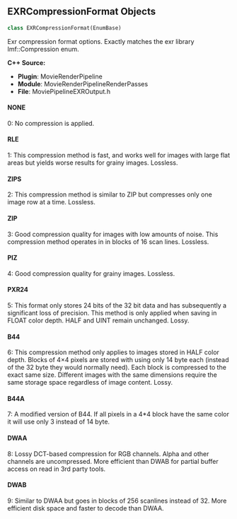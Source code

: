 ## EXRCompressionFormat Objects

```python
class EXRCompressionFormat(EnumBase)
```

Exr compression format options. Exactly matches the exr library Imf::Compression enum.

**C++ Source:**

- **Plugin**: MovieRenderPipeline
- **Module**: MovieRenderPipelineRenderPasses
- **File**: MoviePipelineEXROutput.h

<a id="unreal.EXRCompressionFormat.NONE"></a>

#### NONE

0: No compression is applied.

<a id="unreal.EXRCompressionFormat.RLE"></a>

#### RLE

1: This compression method is fast, and works well for images with large flat areas but yields worse results for grainy images. Lossless.

<a id="unreal.EXRCompressionFormat.ZIPS"></a>

#### ZIPS

2: This compression method is similar to ZIP but compresses only one image row at a time. Lossless.

<a id="unreal.EXRCompressionFormat.ZIP"></a>

#### ZIP

3: Good compression quality for images with low amounts of noise. This compression method operates in in blocks of 16 scan lines. Lossless.

<a id="unreal.EXRCompressionFormat.PIZ"></a>

#### PIZ

4: Good compression quality for grainy images. Lossless.

<a id="unreal.EXRCompressionFormat.PXR24"></a>

#### PXR24

5: This format only stores 24 bits of the 32 bit data and has subsequently a significant loss of precision. This method is only applied when saving in FLOAT color depth. HALF and UINT remain unchanged. Lossy.

<a id="unreal.EXRCompressionFormat.B44"></a>

#### B44

6: This compression method only applies to images stored in HALF color depth. Blocks of 4×4 pixels are stored with using only 14 byte each (instead of the 32 byte they would normally need). Each block is compressed to the exact same size. Different images with the same dimensions require the same storage space regardless of image content. Lossy.

<a id="unreal.EXRCompressionFormat.B44A"></a>

#### B44A

7: A modified version of B44. If all pixels in a 4*4 block have the same color it will use only 3 instead of 14 byte.

<a id="unreal.EXRCompressionFormat.DWAA"></a>

#### DWAA

8: Lossy DCT-based compression for RGB channels. Alpha and other channels are uncompressed. More efficient than DWAB for partial buffer access on read in 3rd party tools.

<a id="unreal.EXRCompressionFormat.DWAB"></a>

#### DWAB

9: Similar to DWAA but goes in blocks of 256 scanlines instead of 32. More efficient disk space and faster to decode than DWAA.

<a id="unreal.GeometryScriptRGBAChannel"></a>